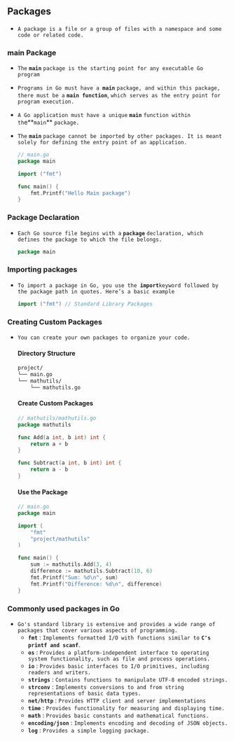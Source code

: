 ##  Packages

- `A package is a file or a group of files with a namespace and some code or related code. `



### main Package

- `The` **`main`** `package is the starting point for any executable Go program`

- `Programs in Go must have a `**`main`** `package, and within this package, there must be a` **`main function`**, `which serves as the entry point for program execution.`

- `A Go application must have a unique` **`main`** `function within th`e**`main`** `package.`

- `The` **`main`** `package cannot be imported by other packages. It is meant solely for defining the entry point of an application.`

  ```go
  // main.go
  package main
  
  import ("fmt")
  
  func main() {
      fmt.Printf("Hello Main package")
  }
  ```

  

### Package Declaration

- `Each Go source file begins with a` **`package`** `declaration, which defines the package to which the file belongs.`

  ```go
  package main
  ```



### Importing packages

- `To import a package in Go, you use the `**`import`**`keyword followed by the package path in quotes. Here’s a basic example`

  ```go
  import ("fmt") // Standard Library Packages
  ```





### Creating Custom Packages

- `You can create your own packages to organize your code.`

  #### Directory Structure

  ```tex
  project/
  └── main.go
  └── mathutils/
      └── mathutils.go
  ```

  #### Create Custom Packages

  ```go
  // mathutils/mathutils.go
  package mathutils
  
  func Add(a int, b int) int {
      return a + b
  }
  
  func Subtract(a int, b int) int {
      return a - b
  }
  ```

  #### Use the Package

  ```go
  // main.go
  package main
  
  import (
      "fmt"
      "project/mathutils"
  )
  
  func main() {
      sum := mathutils.Add(3, 4)
      difference := mathutils.Subtract(10, 6)
      fmt.Printf("Sum: %d\n", sum)
      fmt.Printf("Difference: %d\n", difference)
  }
  ```

  



### Commonly used packages in Go

- `Go's standard library is extensive and provides a wide range of packages that cover various aspects of programming.`
  - **`fmt`** : `Implements formatted I/O with functions similar to` **`C's printf and scanf`**.
  - **`os`** : `Provides a platform-independent interface to operating system functionality, such as file and process operations.`
  - **`io`** :  `Provides basic interfaces to I/O primitives, including readers and writers.`
  - **`strings`** :  `Contains functions to manipulate UTF-8 encoded strings.`
  - **`strconv`** : `Implements conversions to and from string representations of basic data types.`
  - **`net/http`** : `Provides HTTP client and server implementations`
  - **`time`** :   `Provides functionality for measuring and displaying time.`
  - **`math`** : `Provides basic constants and mathematical functions.`
  - **`encoding/json`** : `Implements encoding and decoding of JSON objects.`
  - **`log`** :  `Provides a simple logging package.`








